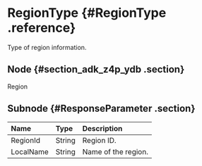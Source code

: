 # RegionType {#RegionType .reference}

Type of region information.

## Node {#section_adk_z4p_ydb .section}

Region

## Subnode {#ResponseParameter .section}

|Name|Type|Description|
|:---|:---|:----------|
|RegionId|String|Region ID.|
|LocalName|String|Name of the region.|

